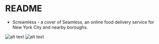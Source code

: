 # README

* Screamless - a cover of Seamless, an online food delivery service for New York City and nearby boroughs.

![alt text](images/splashpage1.png "Splash Page")
![alt text](images/splashpage2.png "Splash Page")

